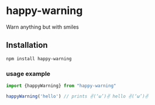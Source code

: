 # happy-warning
Warn  anything but with smiles

## Installation
```bash
npm install happy-warning
```

### usage example
``` js
import {happyWarning} from "happy-warning"

happyWarning('hello') // prints ✌(‘ω’)✌ hello ✌(‘ω’)✌
```
